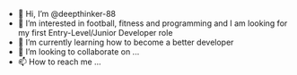 - 👋 Hi, I’m @deepthinker-88
- 👀 I’m interested in football, fitness and programming and I am looking for my first Entry-Level/Junior Developer role
- 🌱 I’m currently learning how to become a better developer
- 💞️ I’m looking to collaborate on ...
- 📫 How to reach me ...

<!---
deepthinker-88/deepthinker-88 is a ✨ special ✨ repository because its `README.md` (this file) appears on your GitHub profile.
You can click the Preview link to take a look at your changes.
--->
